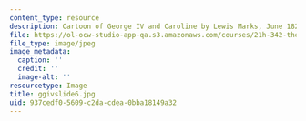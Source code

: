 ```yaml
---
content_type: resource
description: Cartoon of George IV and Caroline by Lewis Marks, June 1821.
file: https://ol-ocw-studio-app-qa.s3.amazonaws.com/courses/21h-342-the-royal-family-fall-2003/937cedf05609c2dacdea0bba18149a32_ggivslide6.jpg
file_type: image/jpeg
image_metadata:
  caption: ''
  credit: ''
  image-alt: ''
resourcetype: Image
title: ggivslide6.jpg
uid: 937cedf0-5609-c2da-cdea-0bba18149a32
---
```

